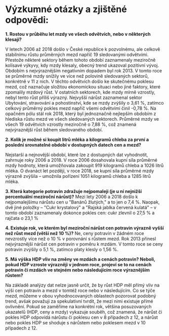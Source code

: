 # Výzkumné otázky a zjištěné odpovědi:

**1. Rostou v průběhu let mzdy ve všech odvětvích, nebo v některých klesají?**


V letech 2006 až 2018 došlo v České republice k pozvolnému, ale celkově stabilnímu růstu průměrných mezd napříč 19 sledovanými odvětvími. Přestože některé sektory během tohoto období zaznamenaly meziročně kolísavé výkyvy, kdy mzdy klesaly, obecný trend ukazoval pozitivní vývoj.
Obdobím s nejvýraznějším negativním dopadem byl rok 2013. V tomto roce se průměrné mzdy snížily ve více než polovině sledovaných sektorů, konkrétně v 11 z nich. V těchto odvětvích došlo ke skutečnému poklesu mezd, což naznačuje složitou ekonomickou situaci nebo jiné faktory, které zpomalily mzdový růst. V ostatních sektorech, kde mzdy mírně vzrostly, nebyl tento růst příliš výrazný. Nejvyšší nárůst zaznamenal sektor Ubytování, stravování a pohostinství, kde se mzdy zvýšily o 3,61 %, zatímco celkový průměrný pokles mezd napříč všemi odvětvími činil -0,78 %.
Na opačném pólu stál rok 2018, který byl jednoznačně nejlepším obdobím z hlediska růstu mezd ve všech sledovaných sektorech. Průměrné mzdy ve všech 19 odvětvích vzrostly meziročně o 7,88 %, což znamená nejvýraznější růst během sledovaného období.

**2. Kolik je možné si koupit litrů mléka a kilogramů chleba za první a poslední srovnatelné období v dostupných datech cen a mezd?**

Nejstarší a nejnovější období, které lze z dostupných dat vyhodnotit, zahrnuje roky 2006 a 2018. V roce 2006 dosahovala kupní síla průměrné mzdy hodnoty, která umožňovala zakoupit 919 kilogramů chleba a 1026 litrů mléka. O dvanáct let později, v roce 2018, se kupní síla průměrné mzdy výrazně zvýšila – umožnila pořízení 1051 kilogramů chleba a 1285 litrů mléka.

**3. Která kategorie potravin zdražuje nejpomaleji (je u ní nejnižší percentuální meziroční nárůst)?**
Mezi lety 2006 a 2018 došlo k nejpomalejšímu nárůstu cen u "Banánů žlutých," a to jen o 7,4 %. Naopak, dvě jiné položky – "Cukr krystalový" a "Rajská jablka červená kulatá" – v tomto období zaznamenaly dokonce pokles cen: cukr zlevnil o 27,5 % a rajčata o 23,1 %

**4. Existuje rok, ve kterém byl meziroční nárůst cen potravin výrazně vyšší než růst mezd (větší než 10 %)?**
Ne, ceny potravin v žádném roce nevzrostly více než o 10 % v porovnání s růstem mezd.
Rok 2013 přinesl nejvýraznější nárůst cen potravin v poměru k mzdám. V tomto roce se ceny potravin zvýšily o 5,1 %, zatímco platy klesly o 1,56 %. 


**5. Má výška HDP vliv na změny ve mzdách a cenách potravin? Neboli, pokud HDP vzroste výrazněji v jednom roce, projeví se to na cenách potravin či mzdách ve stejném nebo následujícím roce výraznějším růstem?**

Na základě analýzy dat nelze jasně určit, že by růst HDP měl přímý vliv na výši cen potravin a mezd v tomtéž roce nebo v následujícím.
Co se týče mezd, můžeme v obou vyhodnocovaných oblastech pozorovat podobný trend, avšak považuji za spekulativní tvrdit, že mezi nimi existuje přímé ovlivnění.
Pokud se zaměříme na konkrétní rok, většina posuzovaných ukazatelů (HDP, ceny a mzdy) vykazuje souběh, což znamená, že nárůst či pokles HDP odpovídá nárůstu či poklesu cen v 8 případech z 12, a nárůst nebo pokles HDP se shoduje s nárůstem nebo poklesem mezd v 10 případech z 12.







